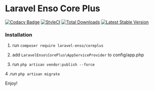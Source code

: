 # Laravel Enso Core Plus
[![Codacy Badge](https://api.codacy.com/project/badge/Grade/9f5855ab67cf4581afb20587836d49fc)](https://www.codacy.com/app/laravel-enso/CorePlus?utm_source=github.com&utm_medium=referral&utm_content=laravel-enso/CorePlus&utm_campaign=badger)
[![StyleCI](https://styleci.io/repos/86157480/shield?branch=master)](https://styleci.io/repos/86157480)
[![Total Downloads](https://poser.pugx.org/laravel-enso/coreplus/downloads)](https://packagist.org/packages/laravel-enso/coreplus)
[![Latest Stable Version](https://poser.pugx.org/laravel-enso/coreplus/version)](https://packagist.org/packages/laravel-enso/coreplus)

### Installation

1. run `composer require laravel-enso/coreplus`

2. add `LaravelEnso\CorePlus\AppServiceProvider` to config/app.php

3. run `php artisan vendor:publish --force`

4 .run `php artisan migrate`

Enjoy!
